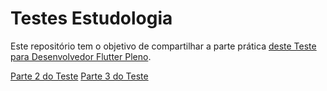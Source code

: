 # Testes Estudologia

Este repositório tem o objetivo de compartilhar a parte prática [deste Teste para Desenvolvedor Flutter Pleno](https://github.com/Estudologia/teste-flutter).

[Parte 2 do Teste](https://github.com/AntonioAndradeGomes/teste_estudologia_tasks_app_bloc/tree/main/tasks_app_bloc)
[Parte 3 do Teste](https://github.com/AntonioAndradeGomes/teste_estudologia_tasks_app_bloc/tree/main/simple_login)